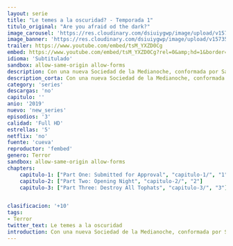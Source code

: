 ```yaml
---
layout: serie
title: "Le temes a la oscuridad? - Temporada 1"
titulo_original: "Are you afraid od the dark?"
image_carousel: 'https://res.cloudinary.com/dsiuiygwp/image/upload/v1573531181/le-tienes-min_hbvm7y.jpg'
image_banner: 'https://res.cloudinary.com/dsiuiygwp/image/upload/v1573531181/1560187511_195464_1560187781_noticia_normal_recorte1-min_cd0wa3.jpg'
trailer: https://www.youtube.com/embed/tsM_YXZD0Cg
embed: https://www.youtube.com/embed/tsM_YXZD0Cg?rel=0&amp;hd=1&border=0&wmode=opaque&enablejsapi=1&modestbranding=1&controls=1&showinfo=1
idioma: 'Subtitulado'
sandbox: allow-same-origin allow-forms
description: Con una nueva Sociedad de la Medianoche, conformada por Sam Ashe Arnold como Gavin, Miya Cech como Akiko, Tamara Smart como Louise, JeremyTaylor (It, 2017) como Graham y Liliana Wray (Black-ish) como Rachel, el show continuará contando terroríficas historias y AQUI puedes ver lo primero que nos traen.
description_corta: Con una nueva Sociedad de la Medianoche, conformada por Sam Ashe Arnold como Gavin, Miya Cech como Akiko, Tamara Smart como Louise, JeremyTaylor (It, 2017) como Graham
category: 'series'
descargas: 'no'
capitulo: ''
anio: '2019'
nuevo: 'new_series'
episodios: '3'
calidad: 'Full HD'
estrellas: '5'
netflix: 'no'
fuente: 'cueva'
reproductor: 'fembed'
genero: Terror
sandbox: allow-same-origin allow-forms 
chapters:
    capitulo-1: ["Part One: Submitted for Approval", "capitulo-1/", "1"]
    capitulo-2: ["Part Two: Opening Night", "capitulo-2/", "2"]
    capitulo-3: ["Part Three: Destroy All Tophats", "capitulo-3/", "3"]


clasificacion: '+10'
tags:
- Terror
twitter_text: Le temes a la oscuridad
introduction: Con una nueva Sociedad de la Medianoche, conformada por Sam Ashe Arnold como Gavin, Miya Cech como Akiko, Tamara Smart como Louise, JeremyTaylor (It, 2017) como Graham
---
```



 







